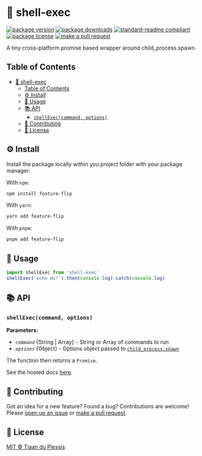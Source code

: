 
# 🐚 shell-exec
[![package version](https://img.shields.io/npm/v/shell-exec.svg?style=flat-square)](https://npmjs.org/package/shell-exec)
[![package downloads](https://img.shields.io/npm/dm/shell-exec.svg?style=flat-square)](https://npmjs.org/package/shell-exec)
[![standard-readme compliant](https://img.shields.io/badge/readme%20style-standard-brightgreen.svg?style=flat-square)](https://github.com/RichardLitt/standard-readme)
[![package license](https://img.shields.io/npm/l/shell-exec.svg?style=flat-square)](https://npmjs.org/package/shell-exec)
[![make a pull request](https://img.shields.io/badge/PRs-welcome-brightgreen.svg?style=flat-square)](http://makeapullrequest.com)

A tiny cross-platform promise based wrapper around child_process.spawn.

## Table of Contents

- [🐚 shell-exec](#-shell-exec)
  - [Table of Contents](#table-of-contents)
  - [⚙️ Install](#️-install)
  - [📖 Usage](#-usage)
  - [📚 API](#-api)
    - [`shellExec(command, options)`](#shellexeccommand-options)
  - [💬 Contributing](#-contributing)
  - [🪪 License](#-license)

## ⚙️ Install

Install the package locally within you project folder with your package manager:

With `npm`:
```sh
npm install feature-flip
```

With `yarn`:
```sh
yarn add feature-flip
```

With `pnpm`:
```sh
pnpm add feature-flip
```

## 📖 Usage

```ts
import shellExec from 'shell-exec'
shellExec('echo Hi!').then(console.log).catch(console.log)
```

## 📚 API

### `shellExec(command, options)`

**Parameters:**

- *`command`* {String | Array} - String or Array of commands to run
- *`options`* {Object} - Options object passed to [`child_process.spawn`](https://nodejs.org/api/child_process.html#child_process_child_process_spawn_command_args_options)

The function then returns a `Promise`.

See the hosted docs [here](https://paka.dev/npm/shell-exec@1.1.0/api).

## 💬 Contributing

Got an idea for a new feature? Found a bug? Contributions are welcome! Please [open up an issue](https://github.com/tiaanduplessis/feature-flip/issues) or [make a pull request](https://makeapullrequest.com/).

## 🪪 License

[MIT © Tiaan du Plessis](./LICENSE)

